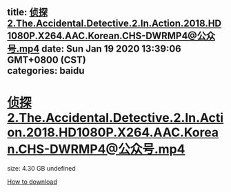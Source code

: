 
title: 侦探2.The.Accidental.Detective.2.In.Action.2018.HD1080P.X264.AAC.Korean.CHS-DWRMP4@公众号.mp4
date: Sun Jan 19 2020 13:39:06 GMT+0800 (CST)    
categories: baidu
---

# 侦探2.The.Accidental.Detective.2.In.Action.2018.HD1080P.X264.AAC.Korean.CHS-DWRMP4@公众号.mp4
size: 4.30 GB
 undefined
 

[How to download](https://bpcam.bemobtrk.com/go/2ceec3aa-1ca2-46d6-b9ff-aaa5c184517c?jno=900)